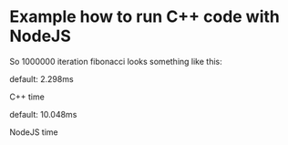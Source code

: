 # Example how to run C++ code with NodeJS

So 1000000 iteration fibonacci looks something like this:

default: 2.298ms

C++ time


default: 10.048ms

NodeJS time